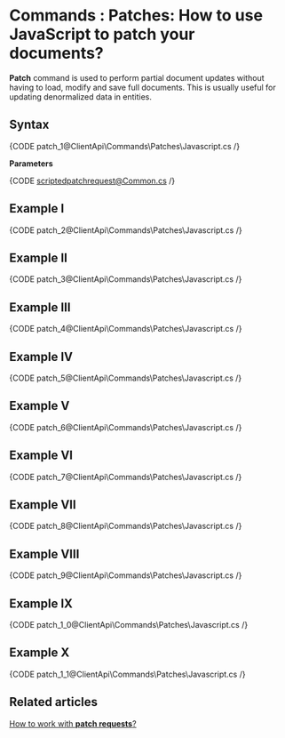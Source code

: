 # Commands : Patches: How to use JavaScript to patch your documents?

**Patch** command is used to perform partial document updates without having to load, modify and save full documents. This is usually useful for updating denormalized data in entities.

## Syntax

{CODE patch_1@ClientApi\Commands\Patches\Javascript.cs /}

**Parameters**

{CODE scriptedpatchrequest@Common.cs /}

## Example I

{CODE patch_2@ClientApi\Commands\Patches\Javascript.cs /}

## Example II

{CODE patch_3@ClientApi\Commands\Patches\Javascript.cs /}

## Example III

{CODE patch_4@ClientApi\Commands\Patches\Javascript.cs /}

## Example IV

{CODE patch_5@ClientApi\Commands\Patches\Javascript.cs /}

## Example V

{CODE patch_6@ClientApi\Commands\Patches\Javascript.cs /}

## Example VI

{CODE patch_7@ClientApi\Commands\Patches\Javascript.cs /}

## Example VII

{CODE patch_8@ClientApi\Commands\Patches\Javascript.cs /}

## Example VIII

{CODE patch_9@ClientApi\Commands\Patches\Javascript.cs /}

## Example IX

{CODE patch_1_0@ClientApi\Commands\Patches\Javascript.cs /}

## Example X

{CODE patch_1_1@ClientApi\Commands\Patches\Javascript.cs /}

## Related articles

[How to work with **patch requests**?](../../../client-api/commands/patches/how-to-work-with-patch-requests) 